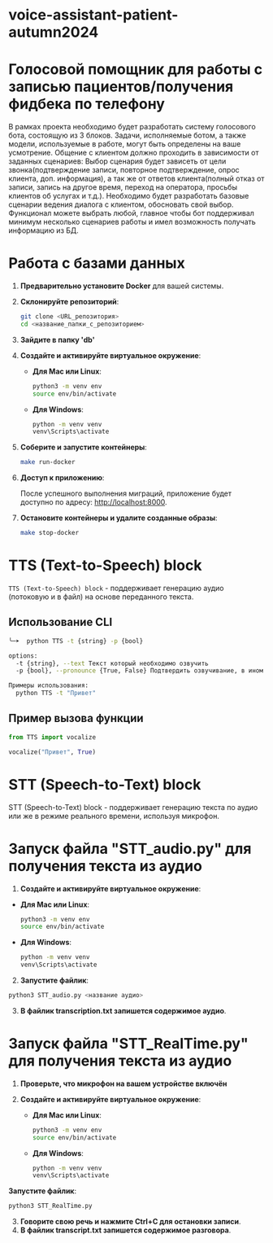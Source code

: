 # voice-assistant-patient-autumn2024
# Голосовой помощник для работы с записью пациентов/получения фидбека по телефону
В рамках проекта необходимо будет разработать систему голосового бота, состоящую из 3 блоков. Задачи, исполняемые ботом, а также модели, используемые в работе, могут быть определены на ваше усмотрение. Общение с клиентом должно проходить в зависимости от заданных сценариев: Выбор сценария будет зависеть от цели звонка(подтверждение записи, повторное подтверждение, опрос клиента, доп. информация), а так же от ответов клиента(полный отказ от записи, запись на другое время, переход на оператора, просьбы клиентов об услугах и т.д.). Необходимо будет разработать базовые сценарии ведения диалога с клиентом, обосновать свой выбор. Функционал можете выбрать любой, главное чтобы бот поддерживал минимум несколько сценариев работы и имел возможность получать информацию из БД.


# Работа с базами данных
1. **Предварительно установите Docker** для вашей системы.
2. **Склонируйте репозиторий**:

   ```bash
   git clone <URL_репозитория>
   cd <название_папки_с_репозиторием>
   ```
3. **Зайдите в папку 'db'**
4. **Создайте и активируйте виртуальное окружение**:

   - **Для Mac или Linux**:
     ```bash
     python3 -m venv env
     source env/bin/activate
     ```

   - **Для Windows**:
     ```bash
     python -m venv venv
     venv\Scripts\activate
     ```
5. **Соберите и запустите контейнеры**:

   ```bash
   make run-docker
   ```
6. **Доступ к приложению**:

   После успешного выполнения миграций, приложение будет доступно по адресу: [http://localhost:8000](http://localhost:8000).

7. **Остановите контейнеры и удалите созданные образы**:

   ```bash
   make stop-docker


# TTS (Text-to-Speech) block

`TTS (Text-to-Speech) block` - поддерживает генерацию аудио (потоковую и в файл) на основе переданного текста.

## Использование CLI

```bash
╰─➤  python TTS -t {string} -p {bool}

options:
  -t {string}, --text Текст который необходимо озвучить
  -p {bool}, --pronounce {True, False} Подтвердить озвучивание, в ином случае результат запишится в mp3

Примеры использования:
  python TTS -t "Привет"
```

## Пример вызова функции

```python
from TTS import vocalize

vocalize("Привет", True)
```


# STT (Speech-to-Text) block

STT (Speech-to-Text) block - поддерживает генерацию текста по аудио или же в режиме реального времени, используя микрофон.

# Запуск файла "STT_audio.py" для получения текста из аудио
 1. **Создайте и активируйте виртуальное окружение**:

   - **Для Mac или Linux**:
     ```bash
     python3 -m venv env
     source env/bin/activate
     ```

   - **Для Windows**:
     ```bash
     python -m venv venv
     venv\Scripts\activate
     ```
 2. **Запустите файлик**:
   ```bash
   python3 STT_audio.py <название аудио>
   ```
     
3. **В файлик transcription.txt запишется содержимое аудио**.


# Запуск файла "STT_RealTime.py" для получения текста из аудио
1. **Проверьте, что микрофон на вашем устройстве включён**
2. **Создайте и активируйте виртуальное окружение**:

   - **Для Mac или Linux**:
     ```bash
     python3 -m venv env
     source env/bin/activate
     ```

   - **Для Windows**:
     ```bash
     python -m venv venv
     venv\Scripts\activate
     ```
 **Запустите файлик**:
   ```bash
   python3 STT_RealTime.py
   ```
3. **Говорите свою речь и нажмите Ctrl+C для остановки записи**.
4. **В файлик transcript.txt запишется содержимое разговора**.
